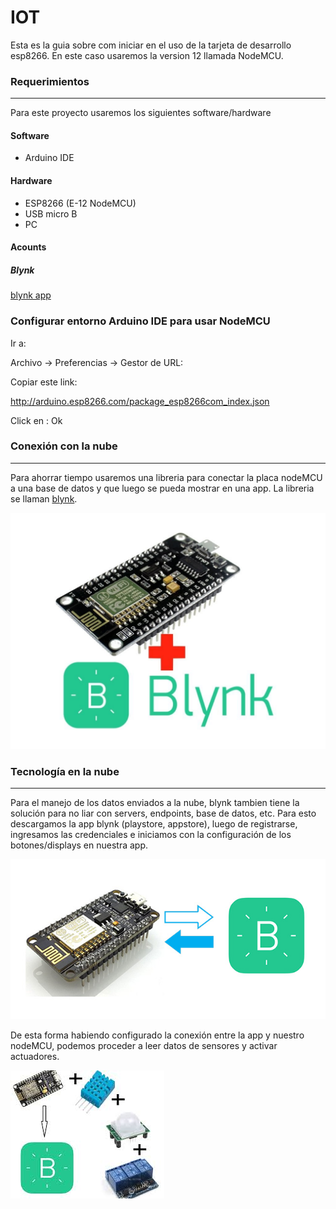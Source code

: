 # IOT

Esta es la guia sobre com iniciar en el uso de la tarjeta de desarrollo esp8266. En este caso usaremos la version 12 llamada NodeMCU.

### Requerimientos
----
Para este proyecto usaremos los siguientes software/hardware

#### Software
- Arduino IDE
#### Hardware
- ESP8266 (E-12 NodeMCU)
- USB micro B
- PC

#### Acounts

##### Blynk

[blynk app](https://play.google.com/store/apps/details?id=cc.blynk&hl=en_US)

### Configurar entorno Arduino IDE para usar NodeMCU
Ir a:

Archivo -> Preferencias -> Gestor de URL:

Copiar este link:

http://arduino.esp8266.com/package_esp8266com_index.json

Click en : Ok

### Conexión con la nube
---
Para ahorrar tiempo usaremos una libreria para conectar la placa nodeMCU a una base de datos y que luego se pueda mostrar en una app. La libreria se llaman [blynk](https://blynk.io/).

![Blynk logo](/img/node+blynk.jpg)

### Tecnología en la nube
----
Para el manejo de los datos enviados a la nube, blynk tambien tiene la solución para no liar con servers, endpoints, base de datos, etc.
Para esto descargamos la app blynk (playstore, appstore), luego de registrarse, ingresamos las credenciales e iniciamos con la configuración de los botones/displays en nuestra app.

![Blynk conec](/img/node+blynk2.jpg)

De esta forma habiendo configurado la conexión entre la app y nuestro nodeMCU, podemos proceder a leer datos de sensores y activar actuadores.

![Blynk final](/img/node+blynk+sensors.jpg)
